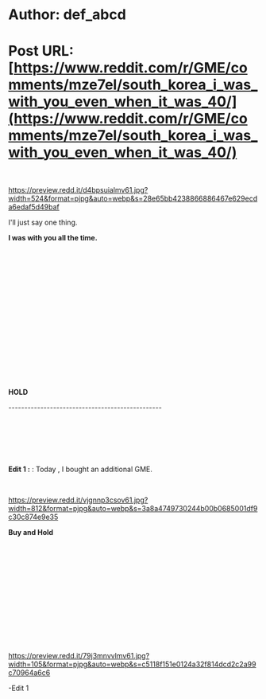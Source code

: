 # Author: def_abcd
# Post URL: [https://www.reddit.com/r/GME/comments/mze7el/south_korea_i_was_with_you_even_when_it_was_40/](https://www.reddit.com/r/GME/comments/mze7el/south_korea_i_was_with_you_even_when_it_was_40/)


&#x200B;

https://preview.redd.it/d4bpsuialmv61.jpg?width=524&format=pjpg&auto=webp&s=28e65bb4238866886467e629ecda6edaf5d49baf

I'll just say one thing.

**I was with you all the time.**

&#x200B;

&#x200B;

&#x200B;

&#x200B;

&#x200B;

&#x200B;

&#x200B;

&#x200B;

&#x200B;

**HOLD**

\------------------------------------------------

&#x200B;

&#x200B;

&#x200B;

**Edit 1 :** : Today ,  I bought an additional GME.

&#x200B;

https://preview.redd.it/vjgnnp3csov61.jpg?width=812&format=pjpg&auto=webp&s=3a8a4749730244b00b0685001df9c30c874e9e35

**Buy and Hold**

&#x200B;

&#x200B;

&#x200B;

&#x200B;

&#x200B;

&#x200B;

&#x200B;

https://preview.redd.it/79j3mnvvlmv61.jpg?width=105&format=pjpg&auto=webp&s=c5118f151e0124a32f814dcd2c2a99c70964a6c6

\-Edit 1

&#x200B;

&#x200B;